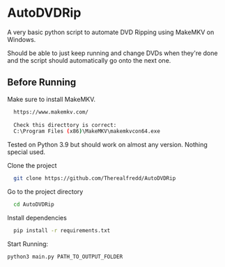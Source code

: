 
# AutoDVDRip

A very basic python script to automate DVD Ripping using MakeMKV on Windows. 

Should be able to just keep running and change DVDs when they're done and the script should automatically go onto the next one. 



## Before Running

Make sure to install MakeMKV.

```bash
  https://www.makemkv.com/
  
  Check this directtory is correct:
  C:\Program Files (x86)\MakeMKV\makemkvcon64.exe
```

Tested on Python 3.9 but should work on almost any version. Nothing special used. 


Clone the project

```bash
  git clone https://github.com/Therealfredd/AutoDVDRip
```

Go to the project directory

```bash
  cd AutoDVDRip
```

Install dependencies

```bash
  pip install -r requirements.txt
```

Start Running:
```bash
python3 main.py PATH_TO_OUTPUT_FOLDER
```





